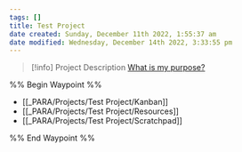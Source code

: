 ```yaml
---
tags: []
title: Test Project
date created: Sunday, December 11th 2022, 1:55:37 am
date modified: Wednesday, December 14th 2022, 3:33:55 pm
---
```


> [!info] Project Description
> [What is my purpose?](https://youtu.be/X7HmltUWXgs)

%% Begin Waypoint %%
- [[_PARA/Projects/Test Project/Kanban]]
- [[_PARA/Projects/Test Project/Resources]]
- [[_PARA/Projects/Test Project/Scratchpad]]

%% End Waypoint %%

